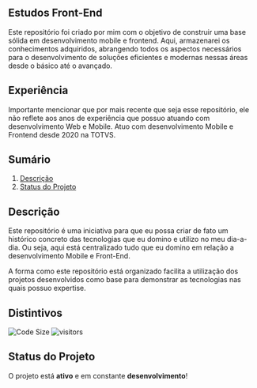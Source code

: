 ## Estudos Front-End
Este repositório foi criado por mim com o objetivo de construir uma base sólida em desenvolvimento mobile e frontend. Aqui, armazenarei os conhecimentos adquiridos, abrangendo todos os aspectos necessários para o desenvolvimento de soluções eficientes e modernas nessas áreas desde o básico até o avançado.

## Experiência
Importante mencionar que por mais recente que seja esse repositório, ele não reflete aos anos de experiência que possuo atuando com desenvolvimento Web e Mobile. Atuo com desenvolvimento Mobile e Frontend desde 2020 na TOTVS. 

## Sumário
1. [Descrição](#descrição)
2. [Status do Projeto](#status-do-projeto)

## Descrição
Este repositório é uma iniciativa para que eu possa criar de fato um histórico concreto das tecnologias que eu domino e utilizo no meu dia-a-dia. Ou seja, aqui está centralizado tudo que eu domino em relação a desenvolvimento Mobile e Front-End. 

A forma como este repositório está organizado facilita a utilização dos projetos desenvolvidos como base para demonstrar as tecnologias nas quais possuo expertise.

## Distintivos
![Code Size](https://img.shields.io/github/languages/code-size/GAMELEIRA/estudos-frontend)
![visitors](https://visitor-badge.glitch.me/badge?page_id=estudos-frontend)


## Status do Projeto
O projeto está **ativo** e em constante **desenvolvimento**!